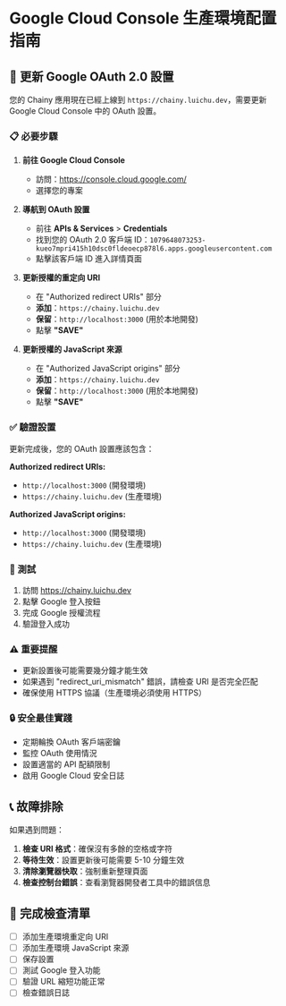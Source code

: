 # Google Cloud Console 生產環境配置指南

## 🔧 更新 Google OAuth 2.0 設置

您的 Chainy 應用現在已經上線到 `https://chainy.luichu.dev`，需要更新 Google Cloud Console 中的 OAuth 設置。

### 📋 必要步驟

1. **前往 Google Cloud Console**
   - 訪問：https://console.cloud.google.com/
   - 選擇您的專案

2. **導航到 OAuth 設置**
   - 前往 **APIs & Services** > **Credentials**
   - 找到您的 OAuth 2.0 客戶端 ID：`1079648073253-kueo7mpri415h10dsc0fldeoecp878l6.apps.googleusercontent.com`
   - 點擊該客戶端 ID 進入詳情頁面

3. **更新授權的重定向 URI**
   - 在 "Authorized redirect URIs" 部分
   - **添加**：`https://chainy.luichu.dev`
   - **保留**：`http://localhost:3000` (用於本地開發)
   - 點擊 **"SAVE"**

4. **更新授權的 JavaScript 來源**
   - 在 "Authorized JavaScript origins" 部分
   - **添加**：`https://chainy.luichu.dev`
   - **保留**：`http://localhost:3000` (用於本地開發)
   - 點擊 **"SAVE"**

### ✅ 驗證設置

更新完成後，您的 OAuth 設置應該包含：

**Authorized redirect URIs:**
- `http://localhost:3000` (開發環境)
- `https://chainy.luichu.dev` (生產環境)

**Authorized JavaScript origins:**
- `http://localhost:3000` (開發環境)
- `https://chainy.luichu.dev` (生產環境)

### 🧪 測試

1. 訪問 https://chainy.luichu.dev
2. 點擊 Google 登入按鈕
3. 完成 Google 授權流程
4. 驗證登入成功

### ⚠️ 重要提醒

- 更新設置後可能需要幾分鐘才能生效
- 如果遇到 "redirect_uri_mismatch" 錯誤，請檢查 URI 是否完全匹配
- 確保使用 HTTPS 協議（生產環境必須使用 HTTPS）

### 🔒 安全最佳實踐

- 定期輪換 OAuth 客戶端密鑰
- 監控 OAuth 使用情況
- 設置適當的 API 配額限制
- 啟用 Google Cloud 安全日誌

## 📞 故障排除

如果遇到問題：

1. **檢查 URI 格式**：確保沒有多餘的空格或字符
2. **等待生效**：設置更新後可能需要 5-10 分鐘生效
3. **清除瀏覽器快取**：強制重新整理頁面
4. **檢查控制台錯誤**：查看瀏覽器開發者工具中的錯誤信息

## 🎯 完成檢查清單

- [ ] 添加生產環境重定向 URI
- [ ] 添加生產環境 JavaScript 來源
- [ ] 保存設置
- [ ] 測試 Google 登入功能
- [ ] 驗證 URL 縮短功能正常
- [ ] 檢查錯誤日誌
